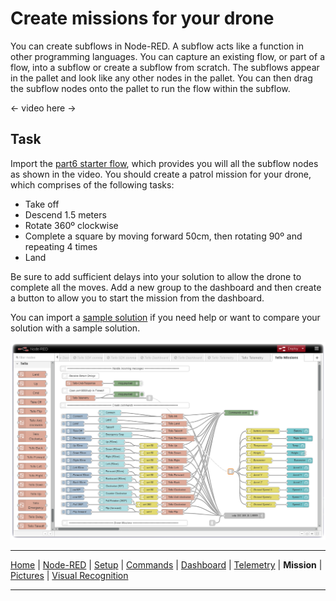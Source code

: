 # Create missions for your drone

You can create subflows in Node-RED.  A subflow acts like a function in other programming languages.  You can capture an existing flow, or part of a flow, into a subflow or create a subflow from scratch.  The subflows appear in the pallet and look like any other nodes in the pallet.  You can then drag the subflow nodes onto the pallet to run the flow within the subflow.

<- video here ->

## Task

Import the [part6 starter flow](/flows/starter/part6_starter.json), which provides you will all the subflow nodes as shown in the video.  You should create a patrol mission for your drone, which comprises of the following tasks:

- Take off
- Descend 1.5 meters
- Rotate 360º clockwise
- Complete a square by moving forward 50cm, then rotating 90º and repeating 4 times
- Land

Be sure to add sufficient delays into your solution to allow the drone to complete all the moves.  Add a new group to the dashboard and then create a button to allow you to start the mission from the dashboard.

You can import a [sample solution](/flows/solutions/part6_solution.json) if you need help or want to compare your solution with a sample solution.

![Tello Mission Starter flow](/docs/screenshots/NodeRED-Tello-Missions-Starter-flow.png?raw=true "Tello Missions Starter flow")

---

[Home](/README.md) | [Node-RED](/docs/PART1.md) | [Setup](/docs/PART2.md) | [Commands](/docs/PART3.md) | [Dashboard](/docs/PART4.md) | [Telemetry](/docs/PART5.md) | **Mission** | [Pictures](/docs/PART7.md) | [Visual Recognition](/docs/PART8.md)

---
